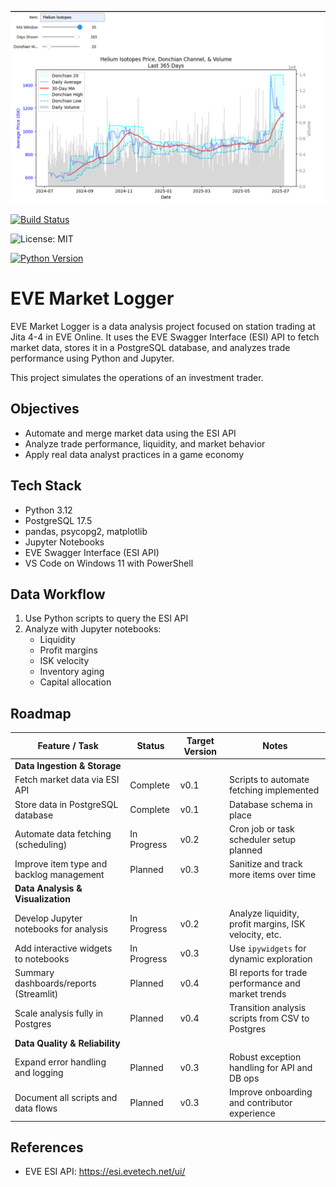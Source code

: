 ![Description of screenshot](images/Market_Overview1.png)

[![Build Status](https://img.shields.io/github/actions/workflow/status/seiejouke/eve-market-logger/main.yml?branch=main)](https://github.com/seiejouke/eve-market-logger/actions)

![License: MIT](https://img.shields.io/badge/License-MIT-yellow.svg)

[![Python Version](https://img.shields.io/badge/python-3.12-blue)](https://www.python.org/downloads/release/python-3120/)




# EVE Market Logger

EVE Market Logger is a data analysis project focused on station trading at Jita 4-4 in EVE Online. It uses the EVE Swagger Interface (ESI) API to fetch market data, stores it in a PostgreSQL database, and analyzes trade performance using Python and Jupyter.

This project simulates the operations of an investment trader.

## Objectives

- Automate and merge market data using the ESI API
- Analyze trade performance, liquidity, and market behavior
- Apply real data analyst practices in a game economy

## Tech Stack

- Python 3.12  
- PostgreSQL 17.5  
- pandas, psycopg2, matplotlib  
- Jupyter Notebooks  
- EVE Swagger Interface (ESI API)  
- VS Code on Windows 11 with PowerShell


## Data Workflow

1. Use Python scripts to query the ESI API  
2. Analyze with Jupyter notebooks:  
   - Liquidity  
   - Profit margins  
   - ISK velocity  
   - Inventory aging  
   - Capital allocation

## Roadmap

| Feature / Task                           | Status        | Target Version  | Notes                                                |
|------------------------------------------|---------------|-----------------|------------------------------------------------------|
| **Data Ingestion & Storage**             |               |                 |                                                      |
| Fetch market data via ESI API            | Complete      | v0.1            | Scripts to automate fetching implemented             |
| Store data in PostgreSQL database        | Complete      | v0.1            | Database schema in place                             |
| Automate data fetching (scheduling)      | In Progress   | v0.2            | Cron job or task scheduler setup planned             |
| Improve item type and backlog management | Planned       | v0.3            | Sanitize and track more items over time              |
| **Data Analysis & Visualization**        |               |                 |                                                      |
| Develop Jupyter notebooks for analysis   | In Progress   | v0.2            | Analyze liquidity, profit margins, ISK velocity, etc.|
| Add interactive widgets to notebooks     | In Progress       | v0.3            | Use `ipywidgets` for dynamic exploration             |
| Summary dashboards/reports (Streamlit)   | Planned       | v0.4            | BI reports for trade performance and market trends   |
| Scale analysis fully in Postgres         | Planned       | v0.4            | Transition analysis scripts from CSV to Postgres     |
| **Data Quality & Reliability**           |               |                 |                                                      |
| Expand error handling and logging        | Planned       | v0.3            | Robust exception handling for API and DB ops         |
| Document all scripts and data flows      | Planned       | v0.3            | Improve onboarding and contributor experience        |


## References

- EVE ESI API: https://esi.evetech.net/ui/

